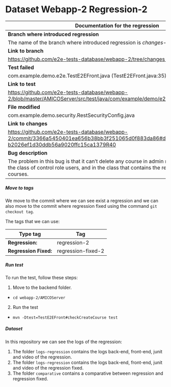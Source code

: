 # Dataset Webapp-2 Regression-2

| Documentation for the regression |
| ------------ | 
| **Branch where introduced regression** |
| The name of the branch where introduced regression is *changes-admin-page* |
| **Link to branch** |
| https://github.com/e2e-tests-database/webapp-2/tree/changes-admin-page |
| **Test failed** |
| com.example.demo.e2e.TestE2EFront.java (TestE2EFront.java:35) |
| **Link to test** |
| https://github.com/e2e-tests-database/webapp-2/blob/master/AMICOServer/src/test/java/com/example/demo/e2e/TestE2EFront.java#L35 |
| **File modified** |
| com.example.demo.security.RestSecurityConfig.java |
| **Link to changes** |
| https://github.com/e2e-tests-database/webapp-2/commit/3366a5450401ea656b38bb3f251065d0f883da86#diff-b2026ef1d30ddb56a9020ffc15ca1379R40 |
| **Bug description** |
| The problem in this bug is that it can’t delete any course in admin mode. This problem is in the class of control role users, and in the class that contains the restcontroller of remove courses. |

##### Move to tags

We move to the commit where we can see exist a regression and we can also move to the commit where regression fixed using the command `git checkout tag`. 

The tags that we can use: 

| Type tag | Tag | 
| -------- | --- |
| **Regression:** | regression-2
| **Regression Fixed:** | regression-fixed-2 |

##### Run test

To run the test, follow these steps:

1. Move to the backend folder.
* `cd webapp-2/AMICOServer`
2. Run the test
* `mvn -Dtest=TestE2EFront#checkCreateCourse test`

##### Dataset 

In this repository we can see the logs of the regression:

1. The folder `logs-regression` contains the logs back-end, front-end, junit and video of the regression.
2. The folder `logs-regression` contains the logs back-end, front-end, junit and video of the regression fixed.
3. The folder `comparative` contains a comparative between regression and regression fixed.